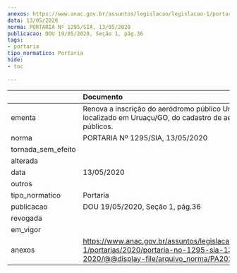```yaml
---
anexos: https://www.anac.gov.br/assuntos/legislacao/legislacao-1/portarias/2020/portaria-no-1295-sia-13-05-2020/@@display-file/arquivo_norma/PA2020-1295.pdf
data: 13/05/2020
norma: PORTARIA Nº 1295/SIA, 13/05/2020
publicacao: DOU 19/05/2020, Seção 1, pág.36
tags:
- portaria
tipo_normatico: Portaria
hide: 
- toc 
 
---
```


|                    | Documento                                                                                                                                            |
|:-------------------|:-----------------------------------------------------------------------------------------------------------------------------------------------------|
| ementa             | Renova a inscrição do aeródromo público Uruaçu, localizado em Uruaçu/GO, do cadastro de aeródromos públicos.                                         |
| norma              | PORTARIA Nº 1295/SIA, 13/05/2020                                                                                                                     |
| tornada_sem_efeito |                                                                                                                                                      |
| alterada           |                                                                                                                                                      |
| data               | 13/05/2020                                                                                                                                           |
| outros             |                                                                                                                                                      |
| tipo_normatico     | Portaria                                                                                                                                             |
| publicacao         | DOU 19/05/2020, Seção 1, pág.36                                                                                                                      |
| revogada           |                                                                                                                                                      |
| em_vigor           |                                                                                                                                                      |
| anexos             | https://www.anac.gov.br/assuntos/legislacao/legislacao-1/portarias/2020/portaria-no-1295-sia-13-05-2020/@@display-file/arquivo_norma/PA2020-1295.pdf |